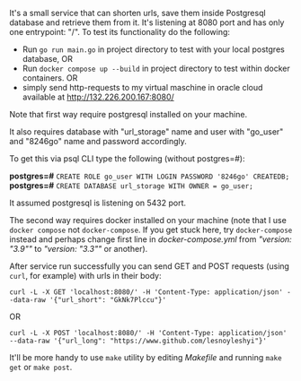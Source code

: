 It's a small service that can shorten urls, save them inside Postgresql database and retrieve them from it.
It's listening at 8080 port and has only one entrypoint: "/".
To test its functionality do the following:
  - Run `go run main.go` in project directory to test with your local postgres database,
  OR
  - Run `docker compose up --build` in project directory to test within docker containers.
  OR
  - simply send http-requests to my virtual maschine in oracle cloud available at http://132.226.200.167:8080/

Note that first way require postgresql installed on your machine.

It also requires database with "url_storage" name and user with "go_user" and "8246go" name and password accordingly.

To get this via psql CLI type the following (without postgres=#):

   **postgres=#** `CREATE ROLE go_user WITH LOGIN PASSWORD '8246go' CREATEDB;`   
   **postgres=#** `CREATE DATABASE url_storage WITH OWNER = go_user;`

  It assumed postgresql is listening on 5432 port.
  
  The second way requires docker installed on your machine (note that I use `docker compose` not `docker-compose`. If you get stuck here, try `docker-compose` instead and perhaps change first line in *docker-compose.yml* from *"version: "3.9""* to *"version: "3.3""* or another).
  
After service run successfully you can send GET and POST requests (using `curl`, for example) with urls in their body:

  ```curl -L -X GET 'localhost:8080/' -H 'Content-Type: application/json' --data-raw '{"url_short": "GkNk7Plccu"}'```
			
  OR
  
  ```curl -L -X POST 'localhost:8080/' -H 'Content-Type: application/json' --data-raw '{"url_long": "https://www.github.com/lesnoyleshyi"}'```


It'll be more handy to use `make` utility by editing *Makefile* and running `make get` or `make post`.
  
